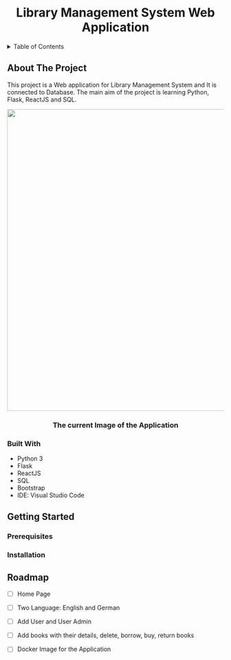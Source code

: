 <p align="center">
  <h1 align="center">Library Management System Web Application</h1>
</p>


<details>
  <summary>Table of Contents</summary>
 
  1. [About The Project](#about_the_project)
     * [Built With](#built_with)
  2. [Getting Started](#getting_started)
     * [Prerequisites](#prerequisites_)
     * [Installation](#installation_)
  3. [Roadmap](#roadmap_)
</details>

## <a name="about_the_project"></a>About The Project
This project is a Web application for Library Management System and It is connected to Database. The main aim of the project is learning Python, Flask, ReactJS and SQL.

<p align="center">
  <img width="700" <img src="current app/app21.12.gif"/>
  <h3 align="center">The current Image of the Application</h3>
</p>


### <a name="built_with"></a>Built With
* Python 3
* Flask
* ReactJS
* SQL
* Bootstrap
* IDE: Visual Studio Code

## <a name="getting_started"></a>Getting Started

### <a name="prerequisites_"></a>Prerequisites

### <a name="installation_"></a>Installation

## <a name="roadmap_"></a>Roadmap
- [ ] Home Page
- [ ] Two Language: English and German
- [ ] Add User and User Admin
- [ ] Add books with their details, delete, borrow, buy, return books
- [ ] Docker Image for the Application


